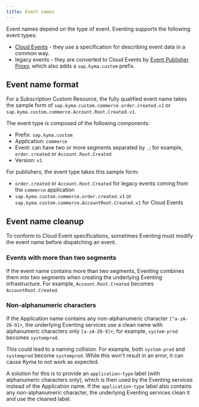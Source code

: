 ```yaml
---
title: Event names
---
```


Event names depend on the type of event. Eventing supports the following event types:
- [Cloud Events](https://cloudevents.io/) - they use a specification for describing event data in a common way.
- legacy events - they are converted to Cloud Events by [Event Publisher Proxy](./00-architecture/evnt-01-architecture.md#event-publisher-proxy), which also adds a `sap.kyma.custom` prefix.

## Event name format

For a Subscription Custom Resource, the fully qualified event name takes the sample form of `sap.kyma.custom.commerce.order.created.v1` or `sap.kyma.custom.commerce.Account.Root.Created.v1`.

The event type is composed of the following components:
- Prefix: `sap.kyma.custom`
- Application: `commerce`
- Event: can have two or more segments separated by `.`; for example, `order.created` or `Account.Root.Created`
- Version: `v1`

For publishers, the event type takes this sample form:
- `order.created` or `Account.Root.Created` for legacy events coming from the `commerce` application
- `sap.kyma.custom.commerce.order.created.v1` or `sap.kyma.custom.commerce.AccountRoot.Created.v1` for Cloud Events


## Event name cleanup

To conform to Cloud Event specifications, sometimes Eventing must modify the event name before dispatching an event.

### Events with more than two segments

If the event name contains more than two segments, Eventing combines them into two segments when creating the underlying Eventing infrastructure. For example, `Account.Root.Created` becomes `AccountRoot.Created`.

### Non-alphanumeric characters

If the Application name contains any non-alphanumeric character `[^a-zA-Z0-9]+`, the underlying Eventing services use a clean name with alphanumeric characters only `[a-zA-Z0-9]+`; for example, `system-prod` becomes `systemprod`.

This could lead to a naming collision. For example, both `system-prod` and `systemprod` become `systemprod`. While this won't result in an error, it can cause Kyma to not work as expected.

A solution for this is to provide an `application-type` label (with alphanumeric characters only), which is then used by the Eventing services instead of the Application name. If the `application-type` label also contains any non-alphanumeric character, the underlying Eventing services clean it and use the cleaned label.
